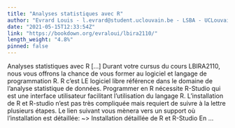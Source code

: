 ```yaml
---
title: "Analyses statistiques avec R"
author: "Evrard Louis - l.evrard@student.uclouvain.be - LSBA - UCLouvain, Govaerts Bernadette - bernadette.govaerts@uclouvain.be - LSBA - ISBA - UCLouvain"
date: "2021-05-15T12:33:54Z"
link: "https://bookdown.org/evraloui/lbira2110/"
length_weight: "4.8%"
pinned: false
---
```


Analyses statistiques avec R [...] Durant votre cursus du cours LBIRA2110, nous vous offrons la chance de vous former au logiciel et langage de programmation R. R c’est LE logiciel libre référence dans le domaine de l’analyse statistique de données. Programmer en R nécessite R-Studio qui est une interface utilisateur facilitant l’utilisation du langage R. L’installation de R et R-studio n’est pas très compliquée mais requiert de suivre à la lettre plusieurs étapes. Le lien suivant vous mènera vers un support où l’installation est détaillée: ~> Installation détaillée de R et R-Studio En ...
